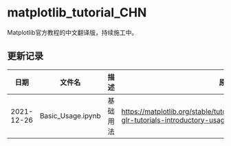 # matplotlib_tutorial_CHN
Matplotlib官方教程的中文翻译版，持续施工中。
## 更新记录
|日期|文件名|描述|原文地址|
|----|------|----|-------|
|2021-12-26|Basic_Usage.ipynb|基础用法|https://matplotlib.org/stable/tutorials/introductory/usage.html#sphx-glr-tutorials-introductory-usage-py|
